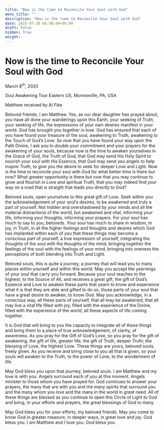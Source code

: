 ```yaml
---
title: "Now is the time to Reconcile Your Soul with God"
menu_title: ""
description: "Now is the time to Reconcile Your Soul with God"
date: 2025-07-30 06:00:00+00:00
draft: False
hidden: True
weight:
---
```

# Now is the time to Reconcile Your Soul with God

March 8<sup>th</sup>, 2020

Soul Awakening Tour Eastern US, Monroeville, PA, USA

Matthew received by Al Fike

Beloved friends, I am Matthew. Yes, as our dear daughter has prayed about, you have all done your wanderings upon this Earth, your seeking of Truth, your seeking of life, the expressions of your own desires manifest in your world. God has brought you together in love. God has ensured that each of you have found your treasure of the soul, awakening to Truth, awakening to the Touch of God’s Love. So now that you have found your way upon the Path Divine, I ask you to double your commitment and your prayers for the awakening of your souls, because now is the time to awaken yourselves in the Grace of God, the Truth of God, that God may send His Holy Spirit to nourish your soul with His Essence, that God may send you angels to help inspire Truth, to give you the desire to seek for deeper Love and Light. Now is the time to reconcile your soul with God for what better time is there but now? What greater opportunity is there but now that you may continue to grow and flourish in Love and spiritual Truth, that you may indeed find your way on a road that is straight that leads you directly to God?

Beloved souls, open yourselves to this great gift of Love. Seek within you the acknowledgement of your soul’s desires, to be awakened and truly a part of yourself. Not hidden and overshadowed by your minds and all the material distractions of the world, but awakened and vital, informing your life, informing your thoughts, informing your prayers. For your soul has much to say to you, beloveds. Your soul has much to share in wisdom, in joy, in Truth, in all the higher feelings and thoughts and desires which God has implanted within each of you that these things may become a conscious part of yourself, a true expression of yourself, integrating the thoughts of the soul with the thoughts of the mind, bringing together the feelings of the soul with the feelings of your mind, bringing into oneness the perceptions of both blending into Truth and Light.

Beloved souls, this is quite a journey, a journey that will lead you to many places within yourself and within this world. May you accept the yearnings of your soul that carry you forward. Because your soul reaches to the highest, to the Source of All, and receives a great gift, the gift of God’s Essence and Love to awaken these parts that yearn to know and experience what it is that they are able and gifted to do so, those parts of your soul that have a great desire to awaken, to know God. May you acknowledge, in a conscious way, all these parts of yourself, that all may be awakened, that all may live a vital life filled with joy, filled with the experience of the Divine, filled with the experience of the world, all these aspects of life coming together.

It is God that will bring to you the capacity to integrate all of these things and bring them to a place of true acknowledgement, of clarity, of awareness. As you pray for the Gift of God’s Love, so you pray for the gift of awakening; the gift of life, greater life; the gift of Truth, deeper Truth; the blessing of Love, the highest Love. These things are yours, beloved souls, freely given. As you receive and bring close to you all that is given, so your souls will awaken to the Truth, to the power of Love, to the wonderment of life.

May God bless you upon that journey, beloved souls. I am Matthew and my love is with you. Angels surround each of you at this moment. Angels minister to those whom you have prayed for. God continues to answer your prayers, the many that are with you and the many spirits that surround you and the many whom you love and the many in the world in great need. All of these things are blessed as you continue to open this Circle of Light to God and bring, in your efforts and prayers, the great blessings of God to many.

May God bless you for your efforts, my beloved friends. May you come to know God in greater measure, in deeper ways, in great love and joy. God bless you. I am Matthew and I love you. God bless you.
